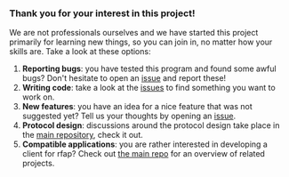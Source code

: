 
### Thank you for your interest in this project!

We are not professionals ourselves and we have started this project primarily
for learning new things, so you can join in, no matter how your skills are.
Take a look at these options:

1. **Reporting bugs**: you have tested this program and found some awful bugs?
   Don't hesitate to open an [issue](https://github.com/alexcoder04/rfap-go-server/issues)
   and report these!
2. **Writing code**: take a look at the [issues](https://github.com/alexcoder04/rfap-go-server/issues)
   to find something you want to work on.
3. **New features**: you have an idea for a nice feature that was not suggested
   yet? Tell us your thoughts by opening an [issue](https://github.com/alexcoder04/rfap-go-server/issues).
4. **Protocol design**: discussions around the protocol design take place in the
   [main repository](https://github.com/alexcoder04/rfap), check it out.
5. **Compatible applications**: you are rather interested in developing a
   client for rfap? Check out [the main repo](https://github.com/alexcoder04/rfap/blob/main/CONTRIBUTING.md)
   for an overview of related projects.

